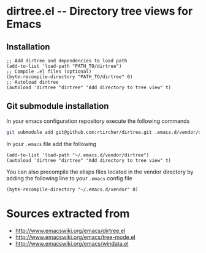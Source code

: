 # dirtree.el -- Directory tree views for Emacs

## Installation

```elisp
;; Add dirtree and dependencies to load path
(add-to-list 'load-path "PATH_TO/dirtree")
;; Compile .el files (optional)
(byte-recompile-directory "PATH_TO/dirtree" 0)
;; Autoload dirtree
(autoload 'dirtree "dirtree" "Add directory to tree view" t)
```

## Git submodule installation

In your emacs configuration repository execute the following commands

```sh
git submodule add git@github.com:rtircher/dirtree.git .emacs.d/vendor/dirtree
```

In your `.emacs` file add the following

```elisp
(add-to-list 'load-path "~/.emacs.d/vendor/dirtree")
(autoload 'dirtree "dirtree" "Add directory to tree view" t)
```

You can also precompile the elisps files located in the vendor directory by adding the following line to your `.emacs` config file

```elisp
(byte-recompile-directory "~/.emacs.d/vendor" 0)
```

# Sources extracted from

* http://www.emacswiki.org/emacs/dirtree.el
* http://www.emacswiki.org/emacs/tree-mode.el
* http://www.emacswiki.org/emacs/windata.el
